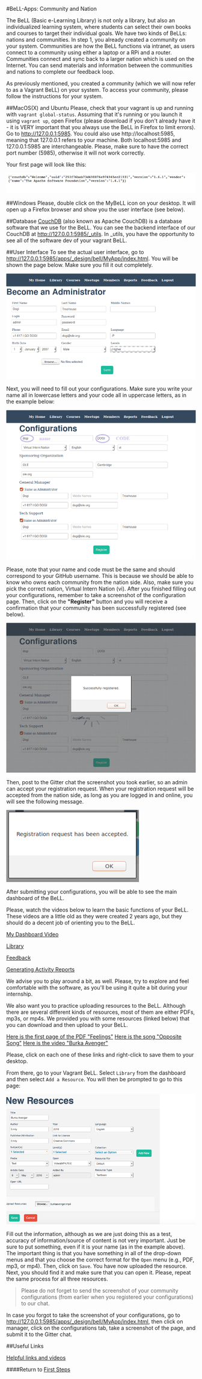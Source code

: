#BeLL-Apps: Community and Nation

The BeLL (Basic e-Learning Library) is not only a library, but also an individualized learning system, where students can select their own books and courses to target their individual goals. We have two kinds of BeLLs: nations and communities. In step 1, you already created a community on your system. Communities are how the BeLL functions via intranet, as users connect to a community using either a laptop or a RPi and a router. Communities connect and sync back to a larger nation which is used on the Internet. You can send materials and information between the communities and nations to complete our feedback loop.

As previously mentioned, you created a community (which we will now refer to as a Vagrant BeLL) on your system. 
To access your community, please follow the instructions for your system.

##MacOS(X) and Ubuntu
Please, check that your vagrant is up and running with `vagrant global-status`. Assuming that it's running or you launch it using `vagrant up`, open Firefox (please download if you don't already have it - it is VERY important that you always use the BeLL in Firefox to limit errors). Go to http://127.0.0.1:5985. You could also use http://localhost:5985, meaning that 127.0.0.1 refers to your machine. Both localhost:5985 and 127.0.0.1:5985 are interchangeable. Please, make sure to have the correct port number (5985), otherwise it will not work correctly.

Your first page will look like this:

![127.0.0.1:5985](uploads/images/127.0.0.1-5985.png)

##Windows
Please, double click on the MyBeLL icon on your desktop. It will open up a Firefox browser and show you the user interface (see below). 

##Database
[CouchDB](https://en.wikipedia.org/wiki/CouchDB) (also known as Apache CouchDB) is a database software that we use for the BeLL. You can see the backend interface of our CouchDB at http://127.0.0.1:5985/_utils. In _utils, you have the opportunity to see all of the software dev of your vagrant BeLL.

##User Interface
To see the actual user interface, go to http://127.0.0.1:5985/apps/_design/bell/MyApp/index.html. 
You will be shown the page below. Make sure you fill it out completely.

![Become an Administrator](uploads/images/become_admin.png)

Next, you will need to fill out your configurations. Make sure you write your name all in lowercase letters and your code all in uppercase letters, as in the example below:

![Configurations](uploads/images/configuration.png)

Please, note that your name and code must be the same and should correspond to your GitHub username. 
This is because we should be able to know who owns each community from the nation side. 
Also, make sure you pick the correct nation, Virtual Intern Nation (vi).
After you finished filling out your configurations, remember to take a screenshot of the configuration page. 
Then, click on the **"Register"** button and you will receive a confirmation that your community has been successfully registered (see below).

![Successfully Registered](uploads/images/success.png)

Then, post to the Gitter chat the screenshot you took earlier, so an admin can accept your registration request.
When your registration request will be accepted from the nation side, as long as you are logged in and online, you will see the following message.

![Community Accepted into the Nation](uploads/images/registration_accepted.png)  

After submitting your configurations, you will be able to see the main dashboard of the BeLL. 

Please, watch the videos below to learn the basic functions of your BeLL. These videos are a little old as they were created 2 years ago, but they should do a decent job of orienting you to the BeLL.   

[My Dashboard Video](uploads/movies/mydashboard.mp4)

[Library](uploads/movies/library.mp4)

[Feedback](uploads/movies/feedback.mp4)

[Generating Activity Reports](uploads/movies/generatingactivityreports.mp4)

We advise you to play around a bit, as well. Please, try to explore and feel comfortable with the software, as you'll be using it quite a bit during your internship.

We also want you to practice uploading resources to the BeLL. Although there are several different kinds of resources, most of them are either PDFs, mp3s, or mp4s. We provided you with some resources (linked below) that you can download and then upload to your BeLL.

[Here is the first page of the PDF "Feelings"](uploads/pdf/feelings.pdf)
[Here is the song "Opposite Song"](uploads/music/oppositesong.mp3)
[Here is the video "Burka Avenger"](uploads/movies/burkaavenger.mp4)

Please, click on each one of these links and right-click to save them to your desktop.

From there, go to your Vagrant BeLL. Select `Library` from the dashboard and then select `Add a Resource`. You will then be prompted to go to this page:

![Burka Avenger Upload](uploads/images/burkaavengerupload.png)

Fill out the information, although as we are just doing this as a test, accuracy of information/source of content is not very important. Just be sure to put something, even if it is your name (as in the example above). The important thing is that you have something in all of the drop-down menus and that you choose the correct format for the `Open` menu (e.g., PDF, mp3, or mp4). Then, click on `Save`. You have now uploaded the resource. Next, you should find it and make sure that you can open it. Please, repeat the same process for all three resources.

>Please do not forget to send the screenshot of your community configurations (from earlier when you registered your configurations) to our chat.

In case you forgot to take the screenshot of your configurations, go to http://127.0.0.1:5985/apps/_design/bell/MyApp/index.html, then click on manager, click on the configurations tab, take a screenshot of the page, and submit it to the Gitter chat.

##Useful Links

[Helpful links and videos](faq.md#Helpful_Links)

####Return to [First Steps](firststeps.md)
